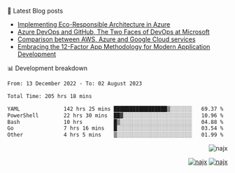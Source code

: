 📕 Latest Blog posts

<!-- BLOG-POST-LIST:START -->
- [Implementing Eco-Responsible Architecture in Azure](https://najx.dev/implementing-eco-responsible-architecture-in-azure/)
- [Azure DevOps and GitHub, The Two Faces of DevOps at Microsoft](https://najx.dev/azure-devops-and-github-the-two-faces-of-devops-at-ms/)
- [Comparison between AWS, Azure and Google Cloud services](https://najx.dev/cloud-comparer-chart/)
- [Embracing the 12-Factor App Methodology for Modern Application Development](https://najx.dev/embracing-the-12-factor-app-methodology-for-modern-application-development/)
<!-- BLOG-POST-LIST:END -->

📊 Development breakdown
<!--START_SECTION:waka-->

```txt
From: 13 December 2022 - To: 02 August 2023

Total Time: 205 hrs 18 mins

YAML              142 hrs 25 mins █████████████████▒░░░░░░░   69.37 %
PowerShell        22 hrs 30 mins  ██▓░░░░░░░░░░░░░░░░░░░░░░   10.96 %
Bash              10 hrs          █▒░░░░░░░░░░░░░░░░░░░░░░░   04.88 %
Go                7 hrs 16 mins   █░░░░░░░░░░░░░░░░░░░░░░░░   03.54 %
Other             4 hrs 5 mins    ▒░░░░░░░░░░░░░░░░░░░░░░░░   01.99 %
```

<!--END_SECTION:waka-->

<p align="right">
  <img src="https://komarev.com/ghpvc/?username=najx&label=GitHub%20Profile%20Views&color=yellow&style=flat" alt="najx" />
</p align="center">
<p align="right">
  <a href="https://www.linkedin.com/in/abdx"><img src="https://img.shields.io/badge/LinkedIn--_.svg?style=social&logo=linkedin" alt="najx"></a>
  <a href="https://stackoverflow.com/users/19588110/najim-abdelmoula"><img src="https://img.shields.io/badge/Stack Overflow--_.svg?style=social&logo=stackoverflow" alt="najx"></a>
</p align="center">
